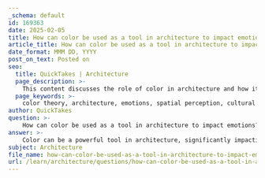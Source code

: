 ```yaml
---
_schema: default
id: 169363
date: 2025-02-05
title: How can color be used as a tool in architecture to impact emotions?
article_title: How can color be used as a tool in architecture to impact emotions?
date_format: MMM DD, YYYY
post_on_text: Posted on
seo:
  title: QuickTakes | Architecture
  page_description: >-
    This content discusses the role of color in architecture and how it influences emotions and user experiences through emotional associations, atmosphere creation, spatial perception, cultural context, and integration with design elements.
  page_keywords: >-
    color theory, architecture, emotions, spatial perception, cultural context, design elements, emotional design, user experience, psychological effects, atmosphere, design philosophy
author: QuickTakes
question: >-
    How can color be used as a tool in architecture to impact emotions?
answer: >-
    Color can be a powerful tool in architecture, significantly impacting emotions and the overall experience of a space. Here are several ways in which color is utilized to evoke specific feelings and enhance user experiences:\n\n1. **Emotional Associations**: Different colors are often associated with specific emotions. For instance, warm colors like reds and oranges can evoke feelings of warmth, energy, and excitement, while cool colors such as blues and greens are typically associated with calmness, tranquility, and relaxation. By strategically selecting color palettes, architects can create environments that align with the intended emotional response. For example, in healthcare facilities, soft blues and greens are often used to promote calmness and reduce anxiety among patients.\n\n2. **Creating Atmospheres**: Color can help establish the atmosphere of a space. Bright, vibrant colors can create a lively and inviting environment, encouraging social interaction and engagement. This is exemplified in Emmanuel Moureaux's design for the Sugamo Shinkin Bank, where the 'rainbow shower' concept employs colorful sticks to create a cheerful and welcoming atmosphere that encourages customers to linger. In contrast, muted or monochromatic color schemes can create a more subdued and contemplative environment, suitable for spaces like libraries or meditation rooms.\n\n3. **Spatial Perception**: Color can also influence how we perceive the size and scale of a space. Lighter colors can make a room feel larger and more open, while darker colors can create a sense of intimacy and coziness. This understanding of color theory allows architects to manipulate perceptions of space, enhancing the user experience. For instance, a small room painted in light colors may feel more expansive, while a larger space with darker hues can feel more inviting and comfortable.\n\n4. **Cultural Context**: Colors can carry different meanings across cultures, and architects must consider these cultural associations when designing spaces. For example, in some cultures, white is associated with purity and peace, while in others, it may symbolize mourning. Understanding these cultural nuances can help architects create spaces that resonate positively with their intended audience.\n\n5. **Integration with Other Design Elements**: Color does not exist in isolation; it interacts with other design elements such as texture, light, and spatial arrangements. The combination of color and texture can evoke emotions and set the tone for a space. For example, warm colors paired with soft textures can create a sense of intimacy, while cool colors with sleek surfaces may evoke a modern and sophisticated feel.\n\n6. **Emotional Design Philosophy**: The concept of emotional design emphasizes creating environments that evoke specific feelings. By using color thoughtfully, architects can enhance the emotional impact of their designs. The Sugamo Shinkin Bank's design philosophy, which focuses on bright colors and playful designs, aims to evoke happiness and comfort, contrasting with the typical tension associated with banking environments.\n\nIn summary, color is a vital element in architectural design that can significantly influence emotions and user experiences. By understanding color theory and its psychological effects, architects can create spaces that not only meet functional needs but also enhance the emotional well-being of their occupants.
subject: Architecture
file_name: how-can-color-be-used-as-a-tool-in-architecture-to-impact-emotions.md
url: /learn/architecture/questions/how-can-color-be-used-as-a-tool-in-architecture-to-impact-emotions
---
```


&nbsp;